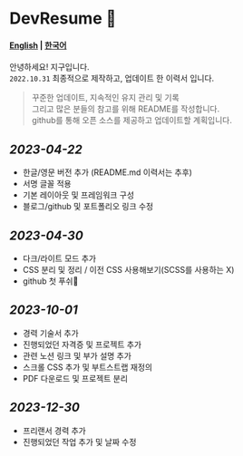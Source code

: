 # DevResume 🚀

#### **[English](./README.md) | [한국어](./READMEKR.md)**

안녕하세요! 지구입니다. <br>
`2022.10.31` 최종적으로 제작하고, 업데이트 한 이력서 입니다.

> 꾸준한 업데이트, 지속적인 유지 관리 및 기록 <BR>
> 그리고 많은 분들의 참고를 위해 README를 작성합니다. <BR>
> github를 통해 오픈 소스를 제공하고 업데이트할 계획입니다.

## _2023-04-22_

- 한글/영문 버전 추가 (README.md 이력서는 추후)
- 서명 글꼴 적용
- 기본 레이아웃 및 프레임워크 구성
- 블로그/github 및 포트폴리오 링크 수정

## _2023-04-30_

- 다크/라이트 모드 추가
- CSS 분리 및 정리 / 이전 CSS 사용해보기(SCSS를 사용하는 X)
- github 첫 푸쉬🚀

## _2023-10-01_

- 경력 기술서 추가
- 진행되었던 자격증 및 프로젝트 추가
- 관련 노션 링크 및 부가 설명 추가
- 스크롤 CSS 추가 및 부트스트랩 재정의
- PDF 다운로드 및 프로젝트 분리

## _2023-12-30_

- 프리랜서 경력 추가
- 진행되었던 작업 추가 및 날짜 수정
